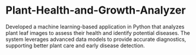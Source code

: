 # Plant-Health-and-Growth-Analyzer
Developed a machine learning-based application in Python that analyzes plant leaf images to assess their health and identify potential diseases. The system leverages advanced data models to provide accurate diagnostics, supporting better plant care and early disease detection.

